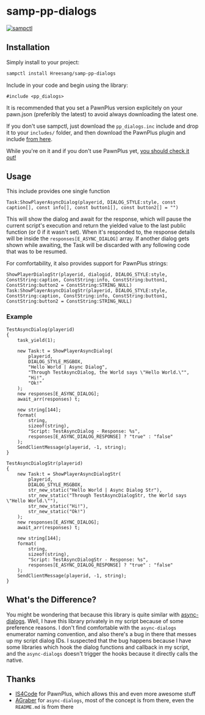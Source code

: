 # samp-pp-dialogs

[![sampctl](https://img.shields.io/badge/sampctl-PawnPlus--Dialogs-2f2f2f.svg?style=for-the-badge)](https://github.com/Hreesang/samp-pp-dialogs)

## Installation

Simply install to your project:

```bash
sampctl install Hreesang/samp-pp-dialogs
```

Include in your code and begin using the library:

```pawn
#include <pp_dialogs>
```

It is recommended that you set a PawnPlus version explicitely on your pawn.json
(preferibly the latest) to avoid always downloading the latest one.

If you don't use sampctl, just download the `pp_dialogs.inc` include and
drop it to your `includes/` folder, and then download the PawnPlus plugin and
include [from here](https://github.com/IllidanS4/PawnPlus/releases).

While you're on it and if you don't use PawnPlus yet,
[you should check it out!](https://github.com/IllidanS4/PawnPlus/blob/master/README.md)

## Usage

This include provides one single function
```pawn
Task:ShowPlayerAsyncDialog(playerid, DIALOG_STYLE:style, const caption[], const info[], const button1[], const button2[] = "")
```

This will show the dialog and await for the response, which will pause the
current script's execution and return the yielded value to the last public
function (or 0 if it wasn't set). When it's responded to, the response details
will be inside the `responses[E_ASYNC_DIALOG]` array. If another
dialog gets shown while awaiting, the Task will be discarded with any following
code that was to be resumed.

For comfortability, it also provides support for PawnPlus strings:
```pawn
ShowPlayerDialogStr(playerid, dialogid, DIALOG_STYLE:style, ConstString:caption, ConstString:info, ConstString:button1, ConstString:button2 = ConstString:STRING_NULL)
Task:ShowPlayerAsyncDialogStr(playerid, DIALOG_STYLE:style, ConstString:caption, ConstString:info, ConstString:button1, ConstString:button2 = ConstString:STRING_NULL)
```

### Example
```pawn
TestAsyncDialog(playerid)
{
    task_yield(1);

	new Task:t = ShowPlayerAsyncDialog(
		playerid,
		DIALOG_STYLE_MSGBOX,
		"Hello World | Async Dialog",
		"Through TestAsyncDialog, the World says \"Hello World.\"",
		"Hi!",
		"Ok!"
	);
	new responses[E_ASYNC_DIALOG];
	await_arr(responses) t;

	new string[144];
	format(
		string,
		sizeof(string),
		"Script: TestAsyncDialog - Response: %s",
		responses[E_ASYNC_DIALOG_RESPONSE] ? "true" : "false"
	);
	SendClientMessage(playerid, -1, string);
}

TestAsyncDialogStr(playerid)
{
	new Task:t = ShowPlayerAsyncDialogStr(
		playerid,
		DIALOG_STYLE_MSGBOX,
		str_new_static("Hello World | Async Dialog Str"),
		str_new_static("Through TestAsyncDialogStr, the World says \"Hello World.\""),
		str_new_static("Hi!"),
		str_new_static("Ok!")
	);
	new responses[E_ASYNC_DIALOG];
	await_arr(responses) t;

	new string[144];
	format(
		string,
		sizeof(string),
		"Script: TestAsyncDialogStr - Response: %s",
		responses[E_ASYNC_DIALOG_RESPONSE] ? "true" : "false"
	);
	SendClientMessage(playerid, -1, string);
}
```

## What's the Difference?

You might be wondering that because this library is quite similar with [async-dialogs](https://github.com/AGraber/samp-async-dialogs). Well, I have this library privately in my script because of some preference reasons. I don't find comfortable with the `async-dialogs` enumerator naming convention, and also there's a bug in there that messes up my script dialog IDs. I suspected that the bug happens because I have some libraries which hook the dialog functions and callback in my script, and the `async-dialogs` doesn't trigger the hooks because it directly calls the native.

## Thanks
* [IS4Code](https://github.com/IS4Code) for PawnPlus, which allows this and even more awesome stuff
* [AGraber](https://github.com/AGraber) for `async-dialogs`, most of the concept is from there, even the `README.md` is from there
